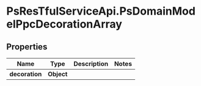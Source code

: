 # PsResTfulServiceApi.PsDomainModelPpcDecorationArray

## Properties
Name | Type | Description | Notes
------------ | ------------- | ------------- | -------------
**decoration** | **Object** |  | 
